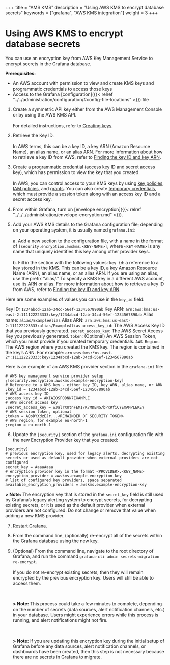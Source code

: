 +++
title = "AMS KMS"
description = "Using AWS KMS to encrypt database secrets"
keywords = ["grafana", "AWS KMS integration"]
weight = 3
+++

# Using AWS KMS to encrypt database secrets

You can use an encryption key from AWS Key Management Service to encrypt secrets in the Grafana database.

**Prerequisites:**

- An AWS account with permission to view and create KMS keys and programmatic credentials to access those keys
- Access to the Grafana [configuration]({{< relref "../../administration/configuration/#config-file-locations" >}}) file

1. Create a symmetric API key either from the AWS Management Console or by using the AWS KMS API.
   <br><br>For detailed instructions, refer to [Creating keys](https://docs.aws.amazon.com/kms/latest/developerguide/create-keys.html).

2. Retrieve the Key ID.
   <br><br>In AWS terms, this can be a key ID, a key ARN (Amazon Resource Name), an alias name, or an alias ARN. For more information about how to retrieve a key ID from AWS, refer to [Finding the key ID and key ARN](https://docs.aws.amazon.com/kms/latest/developerguide/find-cmk-id-arn.html).

3. Create a [programmatic credential](https://docs.aws.amazon.com/general/latest/gr/aws-sec-cred-types.html#access-keys-and-secret-access-keys) (access key ID and secret access key), which has permission to view the key that you created.
   <br><br>In AWS, you can control access to your KMS keys by using [key policies](https://docs.aws.amazon.com/kms/latest/developerguide/key-policies.html), [IAM policies](https://docs.aws.amazon.com/kms/latest/developerguide/iam-policies.html), and [grants](https://docs.aws.amazon.com/kms/latest/developerguide/grants.html). You can also create [temporary credentials](https://docs.aws.amazon.com/IAM/latest/UserGuide/id_credentials_temp_use-resources.html), which must provide a session token along with an access key ID and a secret access key.

4. From within Grafana, turn on [envelope encryption]({{< relref "../../../administration/envelope-encryption.md" >}}).
5. Add your AWS KMS details to the Grafana configuration file; depending on your operating system, it is usually named `grafana.ini`:
   <br><br>a. Add a new section to the configuration file, with a name in the format of `[security.encryption.awskms.<KEY-NAME>]`, where `<KEY-NAME>` is any name that uniquely identifies this key among other provider keys.
   <br><br>b. Fill in the section with the following values:
   `key_id`: a reference to a key stored in the KMS. This can be a key ID, a key Amazon Resource Name (ARN), an alias name, or an alias ARN. If you are using an alias, use the prefix “alias/.” To specify a KMS key in a different AWS account, use its ARN or alias. For more information about how to retrieve a key ID from AWS, refer to [Finding the key ID and key ARN](https://docs.aws.amazon.com/kms/latest/developerguide/find-cmk-id-arn.html).

Here are some examples of values you can use in the `key_id` field:

Key ID: `1234abcd-12ab-34cd-56ef-1234567890ab`
Key ARN: `arn:aws:kms:us-east-2:111122223333:key/1234abcd-12ab-34cd-56ef-1234567890ab`
Alias name: `alias/ExampleAlias`
Alias ARN: `arn:aws:kms:us-east-2:111122223333:alias/ExampleAlias`
`access_key_id`: The AWS Access Key ID that you previously generated.
`secret_access_key`: The AWS Secret Access Key you previously generated.
`token`: (Optional) An AWS Session Token, which you must provide if you created temporary credentials.
`AWS Region`: The AWS region where you created the KMS key. The region is contained in the key’s ARN. For example: `arn:aws:kms:*us-east-2*:111122223333:key/1234abcd-12ab-34cd-56ef-1234567890ab`

Here is an example of an AWS KMS provider section in the `grafana.ini` file:

```
# AWS key management service provider setup
;[security.encryption.awskms.example-encryption-key]
# Reference to a KMS key - either key ID, key ARN, alias name, or ARN
;key_id = 1234abcd-12ab-34cd-56ef-1234567890ab
# AWS access key ID
;access_key_id = AKIAIOSFODNN7EXAMPLE
# AWS secret access key
;secret_access_key = wJalrXUtnFEMI/K7MDENG/bPxRfiCYEXAMPLEKEY
# AWS session token, optional
;token = AQoDYXdzEJr...<REMAINDER OF SECURITY TOKEN>
# AWS region, for example eu-north-1
;region = eu-north-1
```

6. Update the `[security]` section of the `grafana.ini` configuration file with the new Encryption Provider key that you created:

```
[security]
# previous encryption key, used for legacy alerts, decrypting existing secrets or used as default provider when external providers are not configured
secret_key = AaaaAaaa
# encryption provider key in the format <PROVIDER>.<KEY_NAME>
encryption_provider = awskms.example-encryption-key
# list of configured key providers, space separated
available_encryption_providers = awskms.example-encryption-key
```

**> Note:** The encryption key that is stored in the `secret_key` field is still used by Grafana’s legacy alerting system to encrypt secrets, for decrypting existing secrets, or it is used as the default provider when external providers are not configured. Do not change or remove that value when adding a new KMS provider.

7. [Restart Grafana](https://grafana.com/docs/grafana/latest/installation/restart-grafana/).

8. From the command line, (optionally) re-encrypt all of the secrets within the Grafana database using the new key.
9. (Optional) From the command line, navigate to the root directory of Grafana, and run the command `grafana-cli admin secrets-migration re-encrypt`.
   <br><br>If you do not re-encrypt existing secrets, then they will remain encrypted by the previous encryption key. Users will still be able to access them.

   <br><br>**> Note:** This process could take a few minutes to complete, depending on the number of secrets (data sources, alert notification channels, etc.) in your database. Users might experience errors while this process is running, and alert notifications might not fire.

   <br><br>**> Note:** If you are updating this encryption key during the initial setup of Grafana before any data sources, alert notification channels, or dashboards have been created, then this step is not necessary because there are no secrets in Grafana to migrate.
